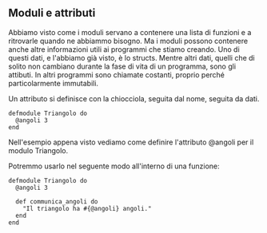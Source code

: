 ## Moduli e attributi


Abbiamo visto come i moduli servano a contenere una lista di funzioni e a ritrovarle
quando ne abbiammo bisogno. Ma i moduli possono contenere anche altre informazioni utili
ai programmi che stiamo creando. Uno di questi dati, e l'abbiamo già visto, è lo structs. 
Mentre altri dati, quelli che di solito non cambiano durante la fase di vita di un programma, 
sono gli attibuti. In altri programmi sono chiamate costanti, proprio perché particolarmente immutabili. 

Un attributo si definisce con la chiocciola, seguita dal nome, seguita da dati.


```
defmodule Triangolo do 
  @angoli 3
end
```

Nell'esempio appena visto vediamo come definire l'attributo @angoli per il modulo Triangolo. 

Potremmo usarlo nel seguente modo all'interno di una funzione: 




```
defmodule Triangolo do 
  @angoli 3

  def communica_angoli do
    "Il triangolo ha #{@angoli} angoli."
  end
end
```

  
